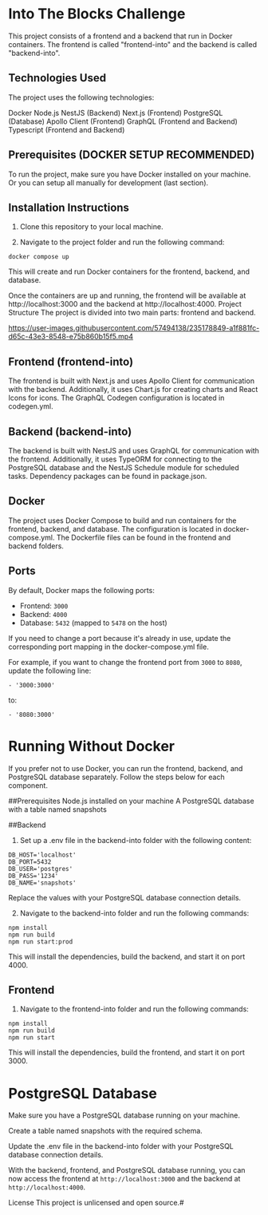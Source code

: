 # Into The Blocks Challenge
This project consists of a frontend and a backend that run in Docker containers. The frontend is called "frontend-into" and the backend is called "backend-into".

## Technologies Used
The project uses the following technologies:

Docker
Node.js
NestJS (Backend)
Next.js (Frontend)
PostgreSQL (Database)
Apollo Client (Frontend)
GraphQL (Frontend and Backend)
Typescript (Frontend and Backend)

## Prerequisites (DOCKER SETUP RECOMMENDED)
To run the project, make sure you have Docker installed on your machine. Or you can setup all manually for development (last section).


## Installation Instructions 
   1. Clone this repository to your local machine.

   2. Navigate to the project folder and run the following command:

```
docker compose up
```
This will create and run Docker containers for the frontend, backend, and database.

Once the containers are up and running, the frontend will be available at http://localhost:3000 and the backend at http://localhost:4000.
Project Structure
The project is divided into two main parts: frontend and backend.

https://user-images.githubusercontent.com/57494138/235178849-a1f881fc-d65c-43e3-8548-e75b860b15f5.mp4

## Frontend (frontend-into)
The frontend is built with Next.js and uses Apollo Client for communication with the backend. Additionally, it uses Chart.js for creating charts and React Icons for icons. The GraphQL Codegen configuration is located in codegen.yml.

## Backend (backend-into)
The backend is built with NestJS and uses GraphQL for communication with the frontend. Additionally, it uses TypeORM for connecting to the PostgreSQL database and the NestJS Schedule module for scheduled tasks. Dependency packages can be found in package.json.

## Docker
The project uses Docker Compose to build and run containers for the frontend, backend, and database. The configuration is located in docker-compose.yml. The Dockerfile files can be found in the frontend and backend folders.

## Ports
By default, Docker maps the following ports:

- Frontend: `3000`
- Backend: `4000`
- Database: `5432` (mapped to `5478` on the host)

If you need to change a port because it's already in use, update the corresponding port mapping in the docker-compose.yml file.

For example, if you want to change the frontend port from `3000` to `8080`, update the following line:

```
- '3000:3000'
```
to:

```
- '8080:3000'
```

# Running Without Docker
If you prefer not to use Docker, you can run the frontend, backend, and PostgreSQL database separately. Follow the steps below for each component.

 ##Prerequisites
Node.js installed on your machine
A PostgreSQL database with a table named snapshots

##Backend

1. Set up a .env file in the backend-into folder with the following content:

```
DB_HOST='localhost'
DB_PORT=5432
DB_USER='postgres'
DB_PASS='1234'
DB_NAME='snapshots'
```
Replace the values with your PostgreSQL database connection details.

2. Navigate to the backend-into folder and run the following commands:

```
npm install
npm run build
npm run start:prod
```
This will install the dependencies, build the backend, and start it on port 4000.

## Frontend
1. Navigate to the frontend-into folder and run the following commands:
```
npm install
npm run build
npm run start
```
This will install the dependencies, build the frontend, and start it on port 3000.

# PostgreSQL Database
Make sure you have a PostgreSQL database running on your machine.

Create a table named snapshots with the required schema.

Update the .env file in the backend-into folder with your PostgreSQL database connection details.

With the backend, frontend, and PostgreSQL database running, you can now access the frontend at `http://localhost:3000` and the backend at `http://localhost:4000`.

License
This project is unlicensed and open source.#
